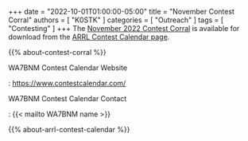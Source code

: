 +++
date = "2022-10-01T01:00:00-05:00"
title = "November Contest Corral"
authors = [ "K0STK" ]
categories = [ "Outreach" ]
tags = [ "Contesting" ]
+++
The
[November 2022 Contest Corral](http://www.arrl.org/files/file/Contest%20Corral/2022/November%202022%20Corral.pdf)
is available for download from the
[ARRL Contest Calendar page](http://www.arrl.org/contest-calendar).

<!--more-->

{{% about-contest-corral %}}

WA7BNM Contest Calendar Website

: https://www.contestcalendar.com/

WA7BNM Contest Calendar Contact

: {{< mailto WA7BNM name >}}

{{% about-arrl-contest-calendar %}}
